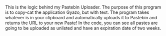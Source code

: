 This is the logic behind my Pastebin Uploader. The purpose of this program is to copy-cat the application Gyazo, but with text. The program takes whatever is in your clipboard and automatically uploads it to Pastebin and returns the URL to your new Paste! In the code, you can see all pastes are going to be uploaded as unlisted and have an expiration date of two weeks.